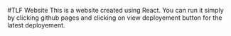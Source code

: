 #TLF Website
This is a website created using React. You can run it simply by clicking github pages and clicking on view deployement button for the latest deployement.

